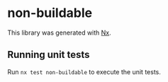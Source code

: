 # non-buildable

This library was generated with [Nx](https://nx.dev).

## Running unit tests

Run `nx test non-buildable` to execute the unit tests.
